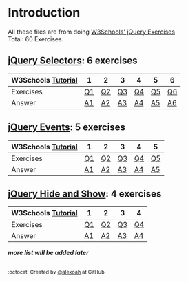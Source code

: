 # Introduction
All these files are from doing [W3Schools' jQuery Exercises](https://www.w3schools.com/jquery/exercise_jq.asp)  
Total: 60 Exercises.

## [jQuery Selectors](./jQ-Selectors): 6 exercises
| W3Schools [Tutorial](https://www.w3schools.com/jquery/jquery_selectors.asp) | 1 | 2 | 3 | 4 | 5 | 6 |
| :--- | --- | --- | --- | --- | --- | --- |
| Exercises | [Q1](https://www.w3schools.com/jquery/exercise_jq.asp?filename=exercise_jq_selectors1) | [Q2](https://www.w3schools.com/jquery/exercise_jq.asp?filename=exercise_jq_selectors2) | [Q3](https://www.w3schools.com/jquery/exercise_jq.asp?filename=exercise_jq_selectors3) | [Q4](https://www.w3schools.com/jquery/exercise_jq.asp?filename=exercise_jq_selectors4) | [Q5](https://www.w3schools.com/jquery/exercise_jq.asp?filename=exercise_jq_selectors5) | [Q6](https://www.w3schools.com/jquery/exercise_jq.asp?filename=exercise_jq_selectors6) |
| Answer | [A1](./jQ-Selectors/jqSelectorsE1.js) | [A2](./jQ-Selectors/jqSelectorsE2.js) | [A3](./jQ-Selectors/jqSelectorsE3.js) | [A4](./jQ-Selectors/jqSelectorsE4.js) | [A5](./jQ-Selectors/jqSelectorsE5.js) | [A6](./jQ-Selectors/jqSelectorsE6.js) |

## [jQuery Events](./jQ-Events): 5 exercises
| W3Schools [Tutorial](https://www.w3schools.com/jquery/jquery_events.asp) | 1 | 2 | 3 | 4 | 5 |
| :--- | --- | --- | --- | --- | --- |
| Exercises | [Q1](https://www.w3schools.com/jquery/exercise_jq.asp?filename=exercise_jq_events1) | [Q2](https://www.w3schools.com/jquery/exercise_jq.asp?filename=exercise_jq_events2) | [Q3](https://www.w3schools.com/jquery/exercise_jq.asp?filename=exercise_jq_events3) | [Q4](https://www.w3schools.com/jquery/exercise_jq.asp?filename=exercise_jq_events4) | [Q5](https://www.w3schools.com/jquery/exercise_jq.asp?filename=exercise_jq_events5) |
| Answer | [A1](./jQ-Events/jqEventsE1.js) | [A2](./jQ-Events/jqEventsE2.js) | [A3](./jQ-Events/jqEventsE3.js) | [A4](./jQ-Events/jqEventsE4.js) | [A5](./jQ-Events/jqEventsE5.js) |

## [jQuery Hide and Show](./jQ-Hide_Show): 4 exercises
| W3Schools [Tutorial](https://www.w3schools.com/jquery/jquery_hide_show.asp) | 1 | 2 | 3 | 4 |
| :--- | --- | --- | --- | --- |
| Exercises | [Q1](https://www.w3schools.com/jquery/exercise_jq.asp?filename=exercise_jq_hide_show1) | [Q2](https://www.w3schools.com/jquery/exercise_jq.asp?filename=exercise_jq_hide_show2) | [Q3](https://www.w3schools.com/jquery/exercise_jq.asp?filename=exercise_jq_hide_show3) | [Q4](https://www.w3schools.com/jquery/exercise_jq.asp?filename=exercise_jq_hide_show4) |
| Answer | [A1](./jQ-Hide_Show/jqHide_ShowE1.js) | [A2](./jQ-Hide_Show/jqHide_ShowE2.js) | [A3](./jQ-Hide_Show/jqHide_ShowE3.js) | [A4](./jQ-Hide_Show/jqHide_ShowE4.js) |

  
***more list will be added later***

##
<sup>:octocat: Created by [@alexoah](http://github.com/alexoah) at GitHub.</sup>
